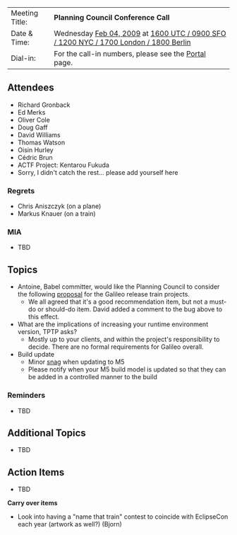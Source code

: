 |                |                                                                                                                                                                                                                     |
| -------------- | ------------------------------------------------------------------------------------------------------------------------------------------------------------------------------------------------------------------- |
| Meeting Title: | **Planning Council Conference Call**                                                                                                                                                                                |
| Date & Time:   | Wednesday [Feb 04, 2009](Feb_04,_2009 "wikilink") at [1600 UTC / 0900 SFO / 1200 NYC / 1700 London / 1800 Berlin](http://www.timeanddate.com/worldclock/fixedtime.html?year=2009&month=2&day=4&hour=17&min=0&sec=0) |
| Dial-in:       | For the call-in numbers, please see the [Portal](https://dev.eclipse.org/portal/myfoundation/portal/portal.php) page.                                                                                               |

## Attendees

  - Richard Gronback
  - Ed Merks
  - Oliver Cole
  - Doug Gaff
  - David Williams
  - Thomas Watson
  - Oisin Hurley
  - Cédric Brun
  - ACTF Project: Kentarou Fukuda
  - Sorry, I didn't catch the rest... please add yourself here

### Regrets

  - Chris Aniszczyk (on a plane)
  - Markus Knauer (on a train)

### MIA

  - TBD

## Topics

  - Antoine, Babel committer, would like the Planning Council to
    consider the following
    [proposal](https://bugs.eclipse.org/bugs/show_bug.cgi?id=261766) for
    the Galileo release train projects.
      - We all agreed that it's a good recommendation item, but not a
        must-do or should-do item. David added a comment to the bug
        above to this effect.
  - What are the implications of increasing your runtime environment
    version, TPTP asks?
      - Mostly up to your clients, and within the project's
        responsibility to decide. There are no formal requirements for
        Galileo overall.
  - Build update
      - Minor
        [snag](https://bugs.eclipse.org/bugs/show_bug.cgi?id=263568)
        when updating to M5
      - Please notify when your M5 build model is updated so that they
        can be added in a controlled manner to the build

### Reminders

  - TBD

## Additional Topics

  - TBD

## Action Items

  - TBD

**Carry over items**

  - Look into having a "name that train" contest to coincide with
    EclipseCon each year (artwork as well?) (Bjorn)